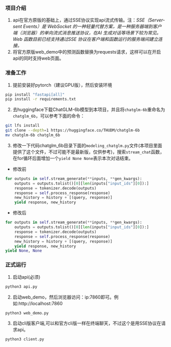 ### 项目介绍
1. api在官方原版的基础上，通过SSE协议实现api流式传输。注：*SSE（Server-sent Events）是 WebSocket 的一种轻量代替方案，是一种服务器端到客户端（浏览器）的单向流式消息推送协议，在AI 生成对话等场景下较为常见。 Web 函数目前已经支持通过SSE 协议在客户端和函数运行的服务端间建立连接。*
2. 将官方原版web_demo中的预测函数替换为requests请求，这样可以在开启api的同时支持web页面。


### 准备工作
1. 提前安装好pytorch（建议GPU版），然后安装环境
```bash
pip install "fastapi[all]"
pip install -r requirements.txt
```
2. 去huggingface下载ChatGLM-6b模型到本项目，并且将`chatglm-6b`重命名为`chatglm_6b`，可以参考下面的命令：
```bash
git lfs install
git clone --depth=1 https://huggingface.co/THUDM/chatglm-6b
mv chatglm-6b chatglm_6b
```
3. 修改一下代码chatglm_6b目录下面的`modeling_chatglm.py`文件(本项目里面提供了这个文件，不过可能不是最新版，仅供参考)，搜索`stream_chat`函数，在for循环后面增加一个`yield None None`表示本次对话结束。
- 修改前
```python
for outputs in self.stream_generate(**inputs, **gen_kwargs):
    outputs = outputs.tolist()[0][len(inputs["input_ids"][0]):]
    response = tokenizer.decode(outputs)
    response = self.process_response(response)
    new_history = history + [(query, response)]
    yield response, new_history
```
- 修改后
```python
for outputs in self.stream_generate(**inputs, **gen_kwargs):
    outputs = outputs.tolist()[0][len(inputs["input_ids"][0]):]
    response = tokenizer.decode(outputs)
    response = self.process_response(response)
    new_history = history + [(query, response)]
    yield response, new_history
yield None, None
```

### 正式运行
1. 启动api(必须)
```bash
python3 api.py
```

2. 启动web_demo，然后浏览器访问：ip:7860即可。例如:http://localhost:7860
```bash
python3 web_demo.py
```

3. 启动cli版客户端,可以和官方cli版一样在终端聊天，不过这个是用SSE协议在请求api。
```bash
python3 client.py
```